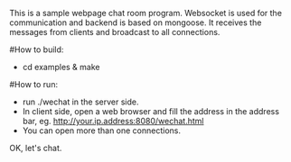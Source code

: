 This is a sample webpage chat room program. Websocket is used for the communication and backend is based on mongoose.
It receives the messages from clients and broadcast to all connections.

#How to build:

- cd examples & make

#How to run:

- run ./wechat in the server side.
- In client side, open a web browser and fill the address in the address bar, eg.
  http://your.ip.address:8080/wechat.html
- You can open more than one connections.

OK, let's chat.
